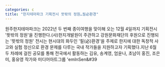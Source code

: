 ```yaml
---
categories: c
title: "한지테마파크 기획전시 뜻밖의 정원…필必환경"
---
```

원주한지테마파크는 2022년 두 번째 종이여행을 맞이해 오는 12월 4일까지 기획전시 &#39;뜻밖의 정원&#39;을 진행한다.(사)한지개발원이 주관하고 강원문화재단의 후원으로 진행되는 &#39;뜻밖의 정원&#39; 전시는 현시대의 화두인 &#39;필(必)환경&#39;을 주제로 한지에 대한 독창적 사고와 실험 정신으로 환경 문제를 다루는 국내 작가들을 지원하고자 기획했다.지난 6월 두 차례에 걸친 공모를 통해 전국에서 활동하는 김유, 송계영, 엄윤나, 초남이 홍진, 조은미, 홍유영 작가와 미디어아트그룹 &#39;emInSen&#39